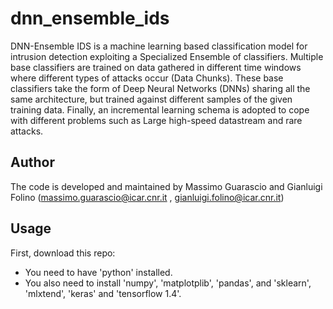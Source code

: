 # dnn_ensemble_ids
DNN-Ensemble IDS is a machine learning based classification model for intrusion detection exploiting a Specialized Ensemble of classifiers. Multiple base classifiers are trained on data gathered in different time windows where different types of attacks occur (Data Chunks). These base classifiers take the form of Deep Neural Networks (DNNs) sharing all the same architecture, but trained against different samples of the given training data. Finally, an incremental learning schema is adopted to cope with different problems such as Large high-speed datastream and rare attacks.

## Author

The code is developed and maintained by Massimo Guarascio and Gianluigi Folino (massimo.guarascio@icar.cnr.it , gianluigi.folino@icar.cnr.it)

## Usage

First, download this repo:
- You need to have 'python' installed.
- You also need to install 'numpy', 'matplotplib', 'pandas', and 'sklearn', 'mlxtend', 'keras' and 'tensorflow 1.4'.
